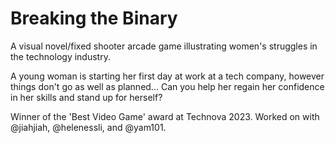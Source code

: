 # Breaking the Binary

A visual novel/fixed shooter arcade game illustrating women's struggles in the technology industry.

A young woman is starting her first day at work at a tech company, however things don't go as well as planned... Can you help her regain her confidence in her skills and stand up for herself?

Winner of the 'Best Video Game' award at Technova 2023. Worked on with @jiahjiah, @helenessli, and @yam101.
